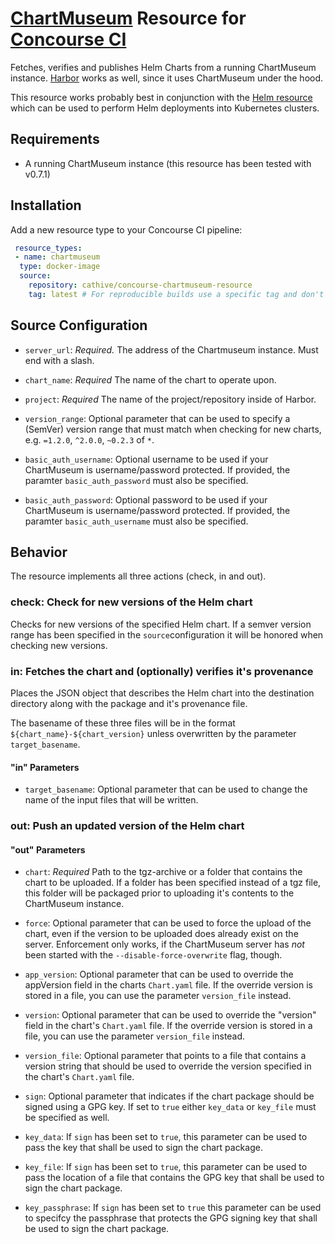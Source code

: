 # [ChartMuseum](https://github.com/kubernetes-helm/chartmuseum/) Resource for [Concourse CI](https://concourse.ci/)

Fetches, verifies and publishes Helm Charts from a running ChartMuseum instance.
[Harbor](https://goharbor.io/) works as well, since it uses ChartMuseum under the hood.

This resource works probably best in conjunction with the [Helm resource](https://github.com/linkyard/concourse-helm-resource)
which can be used to perform Helm deployments into Kubernetes clusters.

## Requirements

* A running ChartMuseum instance (this resource has been tested with v0.7.1)

## Installation

Add a new resource type to your Concourse CI pipeline:

```yaml
 resource_types:
 - name: chartmuseum
  type: docker-image
  source:
    repository: cathive/concourse-chartmuseum-resource
    tag: latest # For reproducible builds use a specific tag and don't rely on "latest".
```

## Source Configuration

* `server_url`: *Required.* The address of the Chartmuseum instance. Must end with a slash.

* `chart_name`: *Required* The name of the chart to operate upon.

* `project`: *Required* The name of the project/repository inside of Harbor.

* `version_range`: Optional parameter that can be used to specify a (SemVer) version range
  that must match when checking for new charts, e.g. `=1.2.0`, `^2.0.0`, `~0.2.3` of `*`.

* `basic_auth_username`: Optional username to be used if your ChartMuseum is username/password protected.
  If provided, the paramter `basic_auth_password` must also be specified.

* `basic_auth_password`: Optional password to be used if your ChartMuseum is username/password protected.
  If provided, the paramter `basic_auth_username` must also be specified.

## Behavior

The resource implements all three actions (check, in and out).

### check: Check for new versions of the Helm chart

Checks for new versions of the specified Helm chart.
If a semver version range has been specified in the `source`configuration it will be
honored when checking new versions.

### in: Fetches the chart and (optionally) verifies it's provenance

Places the JSON object that describes the Helm chart into the destination directory
along with the package and it's provenance file.

The basename of these three files will be in the format `${chart_name}-${chart_version}`
unless overwritten by the parameter `target_basename`.

#### "in" Parameters

* `target_basename`: Optional parameter that can be used to change the name of the
  input files that will be written.

### out: Push an updated version of the Helm chart

#### "out" Parameters

* `chart`: *Required* Path to the tgz-archive or a folder that contains the chart to be
  uploaded. If a folder has been specified instead of a tgz file, this folder will be
  packaged prior to uploading it's contents to the ChartMuseum instance.

* `force`: Optional parameter that can be used to force the upload of the chart,
  even if the version to be uploaded does already exist on the server. Enforcement
  only works, if the ChartMuseum server has *not* been started with the
  `--disable-force-overwrite` flag, though.

* `app_version`: Optional parameter that can be used to override the appVersion field in the
charts `Chart.yaml` file. If the override version is stored in a file, you can use the
  parameter `version_file` instead.

* `version`: Optional parameter that can be used to override the "version" field in the
  chart's `Chart.yaml` file. If the override version is stored in a file, you can use the
  parameter `version_file` instead.

* `version_file`: Optional parameter that points to a file that contains a version string
  that should be used to override the version specified in the chart's `Chart.yaml` file.

* `sign`: Optional parameter that indicates if the chart package should be signed using a
  GPG key. If set to `true` either `key_data` or `key_file` must be specified as well.

* `key_data`: If `sign` has been set to `true`, this parameter can be used to pass the
  key that shall be used to sign the chart package.

* `key_file`: If `sign` has been set to `true`, this parameter can be used to pass the
  location of a file that contains the GPG key that shall be used to sign the chart
  package.

* `key_passphrase`: If `sign` has been set to `true` this parameter can be used to
  specifcy the passphrase that protects the GPG signing key that shall be used to sign
  the chart package.
